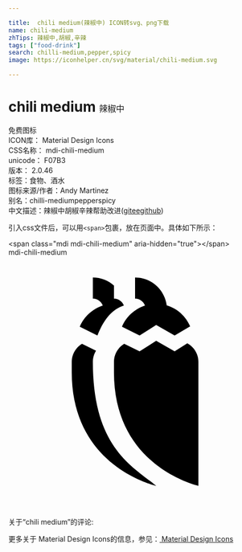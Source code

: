 ```yaml
---

title:  chili medium(辣椒中) ICON转svg、png下载
name: chili-medium
zhTips: 辣椒中,胡椒,辛辣
tags: ["food-drink"]
search: chilli-medium,pepper,spicy
image: https://iconhelper.cn/svg/material/chili-medium.svg

---
```


# chili medium  <small style="font-size: 60%;font-weight: 100">辣椒中</small>


<div class="detail-page">
<p>
<span><span class="badge-success badge">免费图标</span> </span>
<br/>
<span>
ICON库：
<span class="badge-secondary badge">Material Design Icons</span> 
</span>
<br/>
<span>
CSS名称：
<span class="badge-secondary badge">mdi-chili-medium</span> 
</span>
<br/>
<span>
unicode：
<span class="badge-secondary badge">F07B3</span> 
<copy-btn content='F07B3' btn-title=""></copy-btn>
<copy-btn :content='String.fromCodePoint(parseInt("F07B3", 16))' btn-title="复制U"></copy-btn>
</span>
<br/>
<span>
版本：
<span class="badge-secondary badge">2.0.46</span> 
</span><br/><span>标签：<span class="badge-light badge"><router-link to="/tags/food-drink.html">食物、酒水</router-link></span></span>
<br/>
<span>图标来源/作者：<span class="badge-light badge">Andy Martinez</span></span> 
<br/>
<span>别名：<span class="badge-light badge">chilli-medium</span><span class="badge-light badge">pepper</span><span class="badge-light badge">spicy</span></span><br/><span class="zh-detail">中文描述：<span class="badge-primary badge">辣椒中</span><span class="badge-primary badge">胡椒</span><span class="badge-primary badge">辛辣</span><span class="help-link"><span>帮助改进</span>(<a href="https://gitee.com/liuwave/icon-helper/edit/master/json/material/chili-medium.json" target="_blank" rel="noopener noreferrer">gitee</a><a href="https://github.com/liuwave/icon-helper/edit/master/json/material/chili-medium.json" target="_blank" rel="noopener noreferrer">github</a></span>)</span><br/>
</p>
</div>
<div class="alert alert-dark">
  <i class="mdi mdi-chili-medium mdi-48px"></i>
  <i class="mdi mdi-chili-medium mdi-36px"></i>
  <i class="mdi mdi-chili-medium mdi-24px"></i>
  <i class="mdi mdi-chili-medium mdi-18px"></i>
</div>
<div>
  <p>引入css文件后，可以用<code>&lt;span&gt;</code>包裹，放在页面中。具体如下所示：    
  </p>
  <div class="alert alert-primary" style="font-size: 14px">
    &lt;span class="mdi mdi-chili-medium" aria-hidden="true"&gt;&lt;/span&gt;
    <copy-btn content='<span class="mdi mdi-chili-medium" aria-hidden="true"></span>'></copy-btn>
  </div>
  <div class="alert alert-secondary">
    <i class="mdi mdi-chili-medium"
    style="font-size: 24px"
    aria-hidden="true"></i> mdi-chili-medium
    <copy-btn content="mdi-chili-medium" btn-title="复制图标名称"></copy-btn>
  </div>
</div>
<div id="svg" class="svg-wrap">
<svg xmlns="http://www.w3.org/2000/svg" viewBox="0 0 24 24"><path d="M15.75,9L16.95,8.24C17.58,8.58 18,9.24 18,10V21.75C18,21.75 10,20 10,11V10C10,9.27 10.39,8.63 10.97,8.28L12.43,9L14,8L15.75,9M12,2C13.53,2 14.8,3.15 15,4.64C16,4.93 16.81,5.67 17.22,6.63L15.75,7.5L14,6.5L12.43,7.5L10.76,6.67C11.15,5.72 11.95,5 12.94,4.66C12.8,4.28 12.43,4 12,4V2M8,10C8,18 11.63,19.84 14,21.75C14,21.75 6,20 6,11V10C6,9.27 6.39,8.63 6.97,8.28L8.3,8.94C8.11,9.25 8,9.61 8,10M8.43,7.5L6.76,6.67C7.15,5.72 7.95,5 8.94,4.66C8.8,4.28 8.43,4 8,4V2C8.77,2 9.47,2.29 10,2.76V4C10.43,4 10.8,4.28 10.94,4.66C9.95,5 9.15,5.72 8.43,7.5Z" /></svg>
</div>
<detail full-name='mdi-chili-medium'></detail>
<div>
<p>关于“chili medium”的评论:</p>
</div>
<Vssue title="关于“chili medium”的评论" ></Vssue>    
<div><p>更多关于 Material Design Icons的信息，参见：<a target="_blank" href="https://iconhelper.cn/material.html"> Material Design Icons</a>
</p></div>

